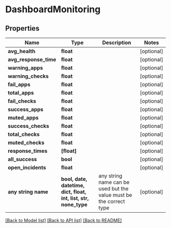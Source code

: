 # DashboardMonitoring


## Properties
Name | Type | Description | Notes
------------ | ------------- | ------------- | -------------
**avg_health** | **float** |  | [optional] 
**avg_response_time** | **float** |  | [optional] 
**warning_apps** | **float** |  | [optional] 
**warning_checks** | **float** |  | [optional] 
**fail_apps** | **float** |  | [optional] 
**total_apps** | **float** |  | [optional] 
**fail_checks** | **float** |  | [optional] 
**success_apps** | **float** |  | [optional] 
**muted_apps** | **float** |  | [optional] 
**success_checks** | **float** |  | [optional] 
**total_checks** | **float** |  | [optional] 
**muted_checks** | **float** |  | [optional] 
**response_times** | **[float]** |  | [optional] 
**all_success** | **bool** |  | [optional] 
**open_incidents** | **float** |  | [optional] 
**any string name** | **bool, date, datetime, dict, float, int, list, str, none_type** | any string name can be used but the value must be the correct type | [optional]

[[Back to Model list]](../README.md#documentation-for-models) [[Back to API list]](../README.md#documentation-for-api-endpoints) [[Back to README]](../README.md)


